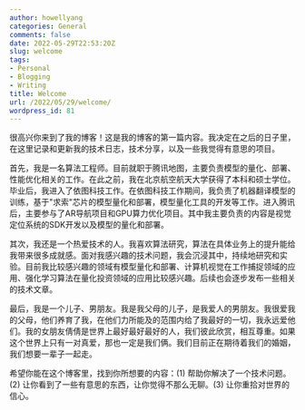 ```yaml
---
author: howellyang
categories: General
comments: false
date: 2022-05-29T22:53:20Z
slug: welcome
tags:
- Personal
- Blogging
- Writing
title: Welcome
url: /2022/05/29/welcome/
wordpress_id: 81
---
```


很高兴你来到了我的博客！这是我的博客的第一篇内容。我决定在之后的日子里，在这里记录和更新我的技术日志，技术分享，以及一些我觉得有意思的项目。

首先，我是一名算法工程师。目前就职于腾讯地图，主要负责模型的量化、部署、性能优化相关的工作。在此之前，我在北京航空航天大学获得了本科和硕士学位。毕业后，我进入了依图科技工作。在依图科技工作期间，我负责了机器翻译模型的训练，基于"求索"芯片的模型量化和部署，模型量化工具的开发等工作。进入腾讯后，主要参与了AR导航项目和GPU算力优化项目。其中我主要负责的内容是视觉定位系统的SDK开发以及模型的量化和部署。

其次，我还是一个热爱技术的人。我喜欢算法研究，算法在具体业务上的提升能给我带来很多成就感。面对我感兴趣的技术问题，我会沉浸其中，持续地研究和实验。目前我比较感兴趣的领域有模型量化和部署、计算机视觉在工作捕捉领域的应用、强化学习算法在量化投资领域的应用比较感兴趣。后续也会逐步发布一些相关的技术文章。

最后，我是一个儿子、男朋友。我是我父母的儿子，是我爱人的男朋友。我很爱我的父母，他们养育了我，在他们力所能及的范围内给了我最好的一切，我永远爱他们。我的女朋友倩倩是世界上最好最好最好的人，我们彼此欣赏，相互尊重。如果这个世界上只有一对真爱，那也一定是我们俩。我们目前正在期待着我们的婚姻，我们想要一辈子一起走。

希望你能在这个博客里，找到你所想要的内容：(1) 帮助你解决了一个技术问题。(2) 让你看到了一些有意思的东西，让你觉得不那么无聊。(3) 让你重拾对世界的信心。
